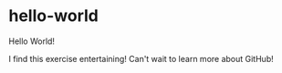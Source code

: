 # hello-world

Hello World!

I find this exercise entertaining!
Can't wait to learn more about GitHub!
